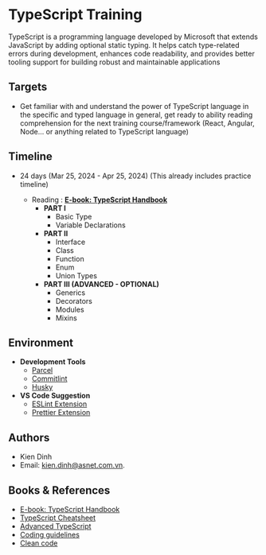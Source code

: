 # TypeScript Training

TypeScript is a programming language developed by Microsoft that extends JavaScript by adding optional static typing. It helps catch type-related errors during development, enhances code readability, and provides better tooling support for building robust and maintainable applications

## Targets

- Get familiar with and understand the power of TypeScript language in the specific and typed language in general, get ready to ability reading comprehension for the next training course/framework (React, Angular, Node… or anything related to TypeScript language)

## Timeline

- 24 days (Mar 25, 2024 - Apr 25, 2024) (This already includes practice timeline)

  - Reading : **[E-book: TypeScript Handbook](https://www.typescriptlang.org/docs/handbook/intro.html)**
    - **PART I**
      - Basic Type
      - Variable Declarations
    - **PART II**
      - Interface
      - Class
      - Function
      - Enum
      - Union Types
    - **PART III (ADVANCED - OPTIONAL)**
      - Generics
      - Decorators
      - Modules
      - Mixins

## Environment

- **Development Tools**
  - [Parcel](https://parceljs.org/getting-started/webapp)
  - [Commitlint](https://commitlint.js.org/#/)
  - [Husky](https://www.npmjs.com/package/husky)
- **VS Code Suggestion**
  - [ESLint Extension](https://marketplace.visualstudio.com/items?itemName=dbaeumer.vscode-eslint)
  - [Prettier Extension](https://marketplace.visualstudio.com/items?itemName=esbenp.prettier-vscode)

## Authors

- Kien Dinh
- Email: [kien.dinh@asnet.com.vn](kien.dinh@asnet.com.vn).

## Books & References

- [E-book: TypeScript Handbook](https://www.typescriptlang.org/docs/handbook/intro.html)
- [TypeScript Cheatsheet](https://rmolinamir.github.io/typescript-cheatsheet/)
- [Advanced TypeScript](https://fettblog.eu/advanced-typescript-guide/)
- [Coding guidelines](https://github.com/Microsoft/TypeScript/wiki/Coding-guidelines)
- [Clean code](https://github.com/labs42io/clean-code-typescript)
